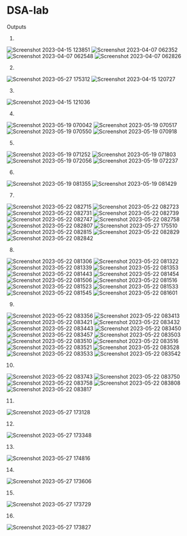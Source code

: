 # DSA-lab

Outputs

1)
![Screenshot 2023-04-15 123851](https://user-images.githubusercontent.com/121052859/232194537-1f376e06-d154-457d-8708-26badea8b385.png)
![Screenshot 2023-04-07 062352](https://user-images.githubusercontent.com/121052859/232190436-05bb719a-4a32-47b9-9493-3334ff75292f.png)
![Screenshot 2023-04-07 062548](https://user-images.githubusercontent.com/121052859/232190465-99284812-8915-416c-802b-4eb95095fff5.png)
![Screenshot 2023-04-07 062826](https://user-images.githubusercontent.com/121052859/232190492-3543ab16-a257-4626-a526-434e80ae269c.png)

2)
![Screenshot 2023-05-27 175312](https://github.com/Kartik200428/DSA-lab/assets/121052859/c37cb3b8-b2f4-4c06-b263-bc131896d0e6)
![Screenshot 2023-04-15 120727](https://user-images.githubusercontent.com/121052859/232192785-7c50b2bf-ea4f-4cc3-b785-6c24a68ff2f3.png)

3)
![Screenshot 2023-04-15 121036](https://user-images.githubusercontent.com/121052859/232192836-1d772d59-278d-49e5-92ab-1fc6f9f19d72.png)

4)
![Screenshot 2023-05-19 070042](https://github.com/Kartik200428/DSA-lab/assets/121052859/452678cf-040a-40d0-bfec-b56dedfd54a4)
![Screenshot 2023-05-19 070517](https://github.com/Kartik200428/DSA-lab/assets/121052859/c392ae0d-03b1-464d-b47f-3dcf81ae11a2)
![Screenshot 2023-05-19 070550](https://github.com/Kartik200428/DSA-lab/assets/121052859/62d14562-e54b-426e-896a-36b8779eb662)
![Screenshot 2023-05-19 070918](https://github.com/Kartik200428/DSA-lab/assets/121052859/3c4dd6f3-3b20-48e0-abb5-f3a5da88ed5a)

5)
![Screenshot 2023-05-19 071252](https://github.com/Kartik200428/DSA-lab/assets/121052859/eb017cc4-088f-4257-b994-df3c3346a9a9)
![Screenshot 2023-05-19 071803](https://github.com/Kartik200428/DSA-lab/assets/121052859/1e33d8fc-2cdd-4bf9-bc1a-99384fd32a85)
![Screenshot 2023-05-19 072056](https://github.com/Kartik200428/DSA-lab/assets/121052859/f52624ed-528c-404a-aea6-6ea9a6165f43)
![Screenshot 2023-05-19 072237](https://github.com/Kartik200428/DSA-lab/assets/121052859/cf50a9e6-53d2-4336-b26c-bdf6fb0123e8)

6)
![Screenshot 2023-05-19 081355](https://github.com/Kartik200428/DSA-lab/assets/121052859/e288f92c-f533-4be0-aed7-4f5027ae6b4d)
![Screenshot 2023-05-19 081429](https://github.com/Kartik200428/DSA-lab/assets/121052859/a554eafc-4461-4bd5-8be1-78295101ba78)

7)
![Screenshot 2023-05-22 082715](https://github.com/Kartik200428/DSA-lab/assets/121052859/2067e84e-ef3e-43e2-a6f0-47d31d7e6805)
![Screenshot 2023-05-22 082723](https://github.com/Kartik200428/DSA-lab/assets/121052859/9551ac76-5ad3-4d5e-977e-1cbe7f45cc07)
![Screenshot 2023-05-22 082731](https://github.com/Kartik200428/DSA-lab/assets/121052859/99f503d7-7dac-42cf-a8ee-cf66739ad980)
![Screenshot 2023-05-22 082739](https://github.com/Kartik200428/DSA-lab/assets/121052859/9b218c2a-05f4-4cae-a07f-c9f8d30c7121)
![Screenshot 2023-05-22 082747](https://github.com/Kartik200428/DSA-lab/assets/121052859/bc34588c-9688-40cc-a3ae-f07118bcb54c)
![Screenshot 2023-05-22 082758](https://github.com/Kartik200428/DSA-lab/assets/121052859/944adbff-2717-41ac-991b-c3c50f9c7008)
![Screenshot 2023-05-22 082807](https://github.com/Kartik200428/DSA-lab/assets/121052859/6d1e5ccc-ae36-4050-8409-e60cbabf9e69)
![Screenshot 2023-05-27 175510](https://github.com/Kartik200428/DSA-lab/assets/121052859/3566171a-513f-4eb7-8bbf-db11bd3713bf)
![Screenshot 2023-05-22 082815](https://github.com/Kartik200428/DSA-lab/assets/121052859/0f3a3095-7f12-48b6-b802-88919a7b7b48)
![Screenshot 2023-05-22 082829](https://github.com/Kartik200428/DSA-lab/assets/121052859/2ad266f8-9bf7-453a-8dc7-ef02816f47ea)
![Screenshot 2023-05-22 082842](https://github.com/Kartik200428/DSA-lab/assets/121052859/9f924611-6bc5-4a7f-b201-d58540ee1956)

8)
![Screenshot 2023-05-22 081306](https://github.com/Kartik200428/DSA-lab/assets/121052859/96337090-cbb5-4d7e-93f0-9d308581741f)
![Screenshot 2023-05-22 081322](https://github.com/Kartik200428/DSA-lab/assets/121052859/b545c14a-bb41-4480-a7d4-2c77cd268c54)
![Screenshot 2023-05-22 081339](https://github.com/Kartik200428/DSA-lab/assets/121052859/48a8010f-c7c7-4d1d-ae08-276385d23a0d)
![Screenshot 2023-05-22 081353](https://github.com/Kartik200428/DSA-lab/assets/121052859/ac9c0011-abd9-450b-a00e-70105c518059)
![Screenshot 2023-05-22 081443](https://github.com/Kartik200428/DSA-lab/assets/121052859/ec488e67-f1b6-49de-bd9f-50a3811bd62d)
![Screenshot 2023-05-22 081454](https://github.com/Kartik200428/DSA-lab/assets/121052859/8a5a6629-0b38-4737-a915-4742373592f0)
![Screenshot 2023-05-22 081506](https://github.com/Kartik200428/DSA-lab/assets/121052859/52c9ce4f-954d-4fcc-8dc5-05dd9f5faaa7)
![Screenshot 2023-05-22 081516](https://github.com/Kartik200428/DSA-lab/assets/121052859/2b41af40-cb4d-4887-a329-102c61fef96f)
![Screenshot 2023-05-22 081523](https://github.com/Kartik200428/DSA-lab/assets/121052859/82c94efd-d97d-41fc-bb83-0fee11dd3364)
![Screenshot 2023-05-22 081533](https://github.com/Kartik200428/DSA-lab/assets/121052859/a1a0cc70-a260-492b-968a-b50c0edb3c61)
![Screenshot 2023-05-22 081545](https://github.com/Kartik200428/DSA-lab/assets/121052859/2f2cfff3-8828-438d-8b0e-4b62d83559d6)
![Screenshot 2023-05-22 081601](https://github.com/Kartik200428/DSA-lab/assets/121052859/4a20dc83-6d17-4899-8550-67f244e66374)

9)
![Screenshot 2023-05-22 083356](https://github.com/Kartik200428/DSA-lab/assets/121052859/52250727-a850-44df-b5f5-9288cdfc24e3)
![Screenshot 2023-05-22 083413](https://github.com/Kartik200428/DSA-lab/assets/121052859/9d97862a-a514-416f-ab29-cce13d9963d7)
![Screenshot 2023-05-22 083421](https://github.com/Kartik200428/DSA-lab/assets/121052859/e02301d8-26bc-42d1-aad2-395a489a2668)
![Screenshot 2023-05-22 083432](https://github.com/Kartik200428/DSA-lab/assets/121052859/106402e7-743d-40a7-a3db-ad9a11d9efdd)
![Screenshot 2023-05-22 083443](https://github.com/Kartik200428/DSA-lab/assets/121052859/4a654225-5218-4b03-9e7f-722684f67d3e)
![Screenshot 2023-05-22 083450](https://github.com/Kartik200428/DSA-lab/assets/121052859/3a552170-1e8d-44e2-afc2-fcc4fe3a8291)
![Screenshot 2023-05-22 083457](https://github.com/Kartik200428/DSA-lab/assets/121052859/15bef74a-8d1d-4d77-8436-0f150562dfa0)
![Screenshot 2023-05-22 083503](https://github.com/Kartik200428/DSA-lab/assets/121052859/54dc2358-1363-4314-8941-e05a015eb9e0)
![Screenshot 2023-05-22 083510](https://github.com/Kartik200428/DSA-lab/assets/121052859/f16c9209-2c8d-4caf-8fd2-71f0d187c3b2)
![Screenshot 2023-05-22 083516](https://github.com/Kartik200428/DSA-lab/assets/121052859/7f868173-894d-42c3-a32a-c14e8c3b9e93)
![Screenshot 2023-05-22 083521](https://github.com/Kartik200428/DSA-lab/assets/121052859/480a82bb-4f8f-4290-9cdb-b27f63b72a14)
![Screenshot 2023-05-22 083528](https://github.com/Kartik200428/DSA-lab/assets/121052859/378f761c-d860-4707-a85f-40c7f0c281c5)
![Screenshot 2023-05-22 083533](https://github.com/Kartik200428/DSA-lab/assets/121052859/17506e1a-bfa9-463f-80d4-e6bc16366e05)
![Screenshot 2023-05-22 083542](https://github.com/Kartik200428/DSA-lab/assets/121052859/118cc60a-53d8-4200-995f-0304870f5d58)

10)
![Screenshot 2023-05-22 083743](https://github.com/Kartik200428/DSA-lab/assets/121052859/24074e2b-e8b2-4666-9dfd-637a692fff7f)
![Screenshot 2023-05-22 083750](https://github.com/Kartik200428/DSA-lab/assets/121052859/8436018b-5b92-48f0-ada8-57eece2e690d)
![Screenshot 2023-05-22 083758](https://github.com/Kartik200428/DSA-lab/assets/121052859/185f91b4-0593-4280-b39b-324c93a3be73)
![Screenshot 2023-05-22 083808](https://github.com/Kartik200428/DSA-lab/assets/121052859/537326ef-a175-4399-8887-5b229e32bb50)
![Screenshot 2023-05-22 083817](https://github.com/Kartik200428/DSA-lab/assets/121052859/11c3344e-10ce-48fb-8bea-7ddafd965fb1)

11)
![Screenshot 2023-05-27 173128](https://github.com/Kartik200428/DSA-lab/assets/121052859/9c1cbd08-5aa0-47be-b878-9e6f91f0b9ac)

12)
![Screenshot 2023-05-27 173348](https://github.com/Kartik200428/DSA-lab/assets/121052859/21376d93-eedf-4878-a758-a1343c06aaf3)

13)
![Screenshot 2023-05-27 174816](https://github.com/Kartik200428/DSA-lab/assets/121052859/f06fc4ae-5e26-4c40-9c55-5fefbcc7f5fd)

14)
![Screenshot 2023-05-27 173606](https://github.com/Kartik200428/DSA-lab/assets/121052859/c62f2f77-3ace-45bc-aa50-5b86317229dc)

15)
![Screenshot 2023-05-27 173729](https://github.com/Kartik200428/DSA-lab/assets/121052859/1f29342c-47f9-4fa8-b0bb-b75be7d66b54)

16)
![Screenshot 2023-05-27 173827](https://github.com/Kartik200428/DSA-lab/assets/121052859/71709052-545c-4640-a81f-cd41b8a109ee)
